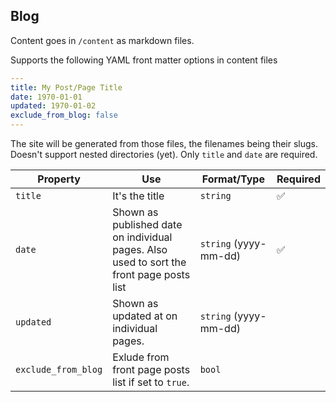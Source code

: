 ## Blog

Content goes in `/content` as markdown files.

Supports the following YAML front matter options in content files

```YAML
---
title: My Post/Page Title
date: 1970-01-01
updated: 1970-01-02
exclude_from_blog: false
---
```

The site will be generated from those files, the filenames being their slugs. Doesn't support nested directories (yet). Only `title` and `date` are required.

| Property | Use | Format/Type | Required |
|----------|-----|-------------|----------|
| `title`  | It's the title | `string`| ✅ |
| `date`   | Shown as published date on individual pages. Also used to sort the front page posts list | `string` (yyyy-mm-dd) | ✅ |
| `updated` | Shown as updated at on individual pages. | `string` (yyyy-mm-dd) |  |
| `exclude_from_blog` | Exlude from front page posts list if set to `true`. | `bool` | |
